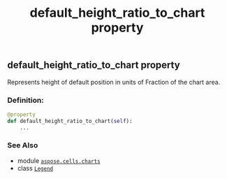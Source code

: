 ﻿---
title: default_height_ratio_to_chart property
second_title: Aspose.Cells for Python via .NET API References
description: 
type: docs
weight: 120
url: /aspose.cells.charts/legend/default_height_ratio_to_chart/
is_root: false
---

## default_height_ratio_to_chart property


Represents height of default position in units of Fraction of the chart area.
### Definition:
```python
@property
def default_height_ratio_to_chart(self):
    ...
```

### See Also
* module [`aspose.cells.charts`](../../)
* class [`Legend`](/cells/python-net/aspose.cells.charts/legend)

